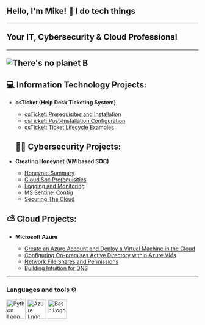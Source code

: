 <h2>Hello, I'm Mike!  👋 I do tech things 
  
 
---
 Your IT, Cybersecurity & Cloud Professional

 ---
![There's no planet B](https://github.com/Afrocybersamurai/Afrocybersamurai/assets/136266716/d0456da7-2a9e-4bd8-9607-3cf5ccf34850)




<h2>💻 Information Technology Projects:</h2>

- <b>osTicket (Help Desk Ticketing System)</b>
  - [osTicket: Prerequisites and Installation](https://github.com/Afrocybersamurai/osticket-prereqs)
  - [osTicket: Post-Installation Configuration](https://github.com/Afrocybersamurai/osTicket---Post-Configuration-Setup)
  - [osTicket: Ticket Lifecycle Examples](https://github.com/Afrocybersamurai/osticketlifecycle-3-of-3)
 

  <h2>👨‍💻 Cybersecurity Projects:</h2>

- <b>Creating Honeynet (VM based SOC)</b>
  - [Honeynet Summary](https://github.com/Afrocybersamurai/honeynet)
  - [Cloud Soc Prerequisities](https://github.com/Afrocybersamurai/CloudSoC-prereqs)
  - [Logging and Monitoring](https://github.com/Afrocybersamurai/SOC-Logging-and-Monitoring/tree/main)
  - [MS Sentinel Config](https://github.com/Afrocybersamurai/MS-Sentinel-Config/tree/main)
  - [Securing The Cloud](https://github.com/Afrocybersamurai/Securing-The-Cloud/tree/main)

<h2>⛅ Cloud Projects:</h2>

- <b>Microsoft Azure</b>

  - [Create an Azure Account and Deploy a Virtual Machine in the Cloud](https://github.com/Afrocybersamurai/Azure-VM-create)
  - [Configuring On-premises Active Directory within Azure VMs](https://github.com/Afrocybersamurai/active-directory-azure)
  - [Network File Shares and Permissions](https://github.com/Afrocybersamurai/Network-File-Shares-and-Permissions)
  - [Building Intuition for DNS](https://github.com/Afrocybersamurai/Building-Intuition-DNS)

   
---
### Languages and tools ⚙️
<!-- For more icons please follow  https://github.com/MikeCodesDotNET/ColoredBadges -->
<p>
 <img src="https://cdn.worldvectorlogo.com/logos/python-5.svg" alt="Python Logo" width="50" height="50"/>  <img src="https://cdn.worldvectorlogo.com/logos/azure-1.svg" alt="Azure Logo" width="50" height="50"/> <img src="https://cdn.worldvectorlogo.com/logos/bash-1.svg" alt="Bash Logo" width="50" height="50"/>

</p>



<!--
**** is a ✨ _special_ ✨ repository because its `README.md` (this file) appears on your GitHub profile.

Here are some ideas to get you started:

- 🔭 I’m currently working on ...
- 🌱 I’m currently learning ...
- 👯 I’m looking to collaborate on ...
- 🤔 I’m looking for help with ...
- 💬 Ask me about ...
- 📫 How to reach me: ...
- 😄 Pronouns: ...
- ⚡ Fun fact: ...
-->
